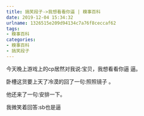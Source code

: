 ```yaml
---
title: 搞笑段子->我想看看你逼 | 糗事百科
date: 2019-12-04 15:34:32
urlname: 1326515e209d94134c7a76f8ceccaf62
tags: 
- 糗事百科
categories:
- 糗事百科
- 搞笑段子
---
```

今天晚上游戏上的cp居然对我说:宝贝，我想看看你逼  逼。

卧槽这货要上天了冷漠的回了一句:照照镜子 。

他还来了一句:安排一下。

我微笑着回答:sb也是逼


